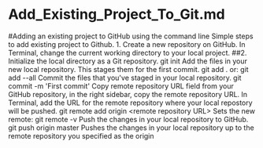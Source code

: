 # Add_Existing_Project_To_Git.md
#Adding an existing project to GitHub using the command line  Simple steps to add existing project to Github.  1. Create a new repository on GitHub. In Terminal, change the current working directory to your local project.  ##2. Initialize the local directory as a Git repository.  git init Add the files in your new local repository. This stages them for the first commit.  git add . or:  git add --all Commit the files that you've staged in your local repository.  git commit -m 'First commit' Copy remote repository URL field from your GitHub repository, in the right sidebar, copy the remote repository URL.  In Terminal, add the URL for the remote repository where your local repostory will be pushed.  git remote add origin &lt;remote repository URL> Sets the new remote:  git remote -v Push the changes in your local repository to GitHub.  git push origin master Pushes the changes in your local repository up to the remote repository you specified as the origin
